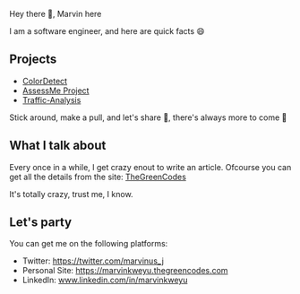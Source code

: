 Hey there :wave:, Marvin here

I am a software engineer, and here are quick facts :smile:

## Projects

 - [ColorDetect](https://colordetect.readthedocs.io/en/latest/colordetect.html)
 - [AssessMe Project](https://github.com/MarvinKweyu/AssessMe)
 - [Traffic-Analysis](https://traffic-analysis-display.herokuapp.com/?item_for_compare=Year)
 
 Stick around, make a pull, and let's share :rocket:, there's always more to come :construction_worker:
 
 ## What I talk about
 
 Every once in a while, I get crazy enout to write an article. Ofcourse you can get all the details from the site: 
 [TheGreenCodes](thegreencodes.com)
 
 It's totally crazy, trust me, I know.
 
 ## Let's party
 
 You can get me on the following platforms:
 
 - Twitter: https://twitter.com/marvinus_j
 - Personal Site: https://marvinkweyu.thegreencodes.com
 - LinkedIn: www.linkedin.com/in/marvinkweyu
 
